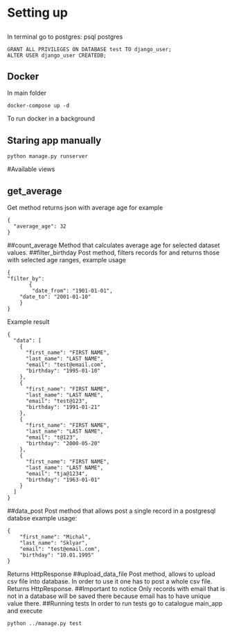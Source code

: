 # Setting up
## 
In terminal go to postgres: psql postgres
```
GRANT ALL PRIVILEGES ON DATABASE test TO django_user;
ALTER USER django_user CREATEDB;
```

## Docker
In main folder
```
docker-compose up -d
```
To run docker in a background
## Staring app manually
```
python manage.py runserver
```

#Available views
## get_average
Get method returns json with average age for example
```
{
  "average_age": 32
}
```
##count_average
Method that calculates average age for selected dataset values.
##filter_birthday
Post method, filters records for and returns those with selected age ranges, example usage
```
{
"filter_by":
       {
        "date_from": "1901-01-01",
	"date_to": "2001-01-10"
	}
}
```
Example result
```
{
  "data": [
    {
      "first_name": "FIRST NAME",
      "last_name": "LAST NAME",
      "email": "test@email.com",
      "birthday": "1995-01-10"
    },
    {
      "first_name": "FIRST NAME",
      "last_name": "LAST NAME",
      "email": "test@123",
      "birthday": "1991-01-21"
    },
    {
      "first_name": "FIRST NAME",
      "last_name": "LAST NAME",
      "email": "t@123",
      "birthday": "2000-05-20"
    },
    {
      "first_name": "FIRST NAME",
      "last_name": "LAST NAME",
      "email": "tja@1234",
      "birthday": "1963-01-01"
    }
  ]
}
```
##data_post
Post method that allows post a single record in a postgresql databse
example usage:
```
{
	"first_name": "Michal",
	"last_name": "Sklyar",
	"email": "test@email.com",
	"birthday": "10.01.1995"
}
```
Returns HttpResponse
##upload_data_file
Post method, allows to upload csv file into database. In order to use it
one has to post a whole csv file. Returns HttpResponse.
##Important to notice
Only records with email that is not in a database will be saved there 
because email has to have unique value there.
##Running tests
In order to run tests go to catalogue main_app and execute
```
python ../manage.py test
```